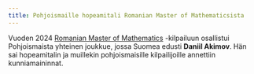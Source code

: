 ```yaml
---
title: Pohjoismaille hopeamitali Romanian Master of Mathematicsista
---
```


Vuoden 2024 [Romanian Master of Mathematics][rmm] -kilpailuun osallistui
Pohjoismaista yhteinen joukkue, jossa Suomea edusti  **Daniil Akimov**.
Hän sai hopeamitalin ja muillekin pohjoismaisille kilpailijoille
annettiin kunniamaininnat.

[rmm]: https://rmms.lbi.ro/rmm2024/
